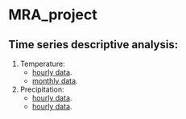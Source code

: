 # MRA_project

## Time series descriptive analysis:

 1. Temperature:
	* [hourly data](https://shuwei325.github.io/MRA_project/TAS_hour/).
	* [monthly data](https://shuwei325.github.io/MRA_project/TAS_month/).
 2. Precipitation:
	* [hourly data](https://shuwei325.github.io/MRA_project/PR_hour/).
	* [hourly data](https://shuwei325.github.io/MRA_project/PR_month/).